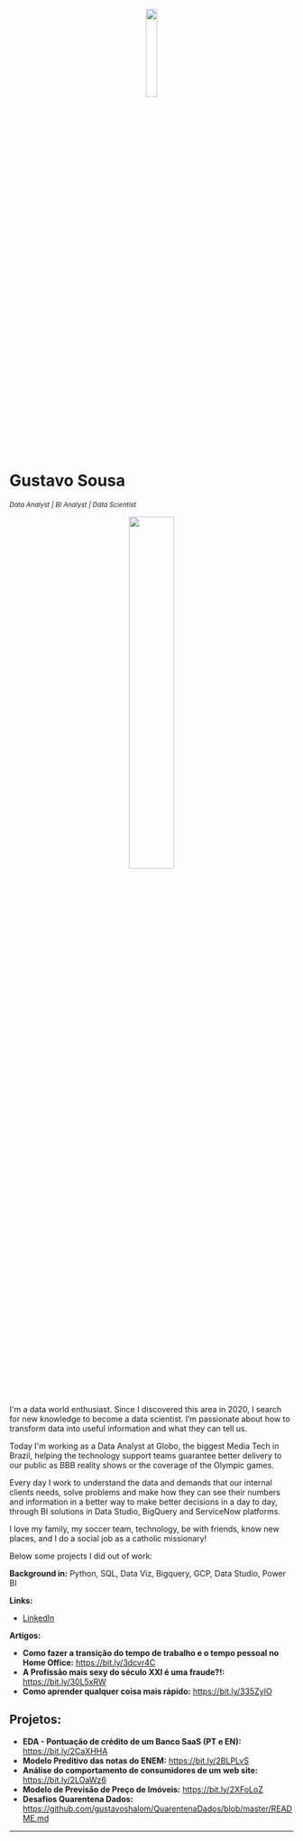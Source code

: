 
<p align="center">
  <img src="https://raw.githubusercontent.com/carlosfab/template_portfolio/master/banner.png" width=20% height=20%>
</p>

# Gustavo Sousa
<sub>*Data Analyst | BI Analyst | Data Scientist*</sub> 
<p align="center">                                             
<img src="https://github.com/gustavoshalom/Data-Science/blob/master/IMG_7541.png" width=40% height=40%>
</p>

I'm a data world enthusiast. Since I discovered this area in 2020, I search for new knowledge to become a data scientist. I’m passionate about how to transform data into useful information and what they can tell us. 

Today I'm working as a Data Analyst at Globo, the biggest Media Tech in Brazil, helping the technology support teams guarantee better delivery to our public as BBB reality shows or the coverage of the Olympic games. 

 Every day I work to understand the data and demands that our internal clients needs, solve problems and make how they can see their numbers and information in a better way to make better decisions in a day to day, through BI solutions in Data Studio, BigQuery and ServiceNow platforms. 

I love my family, my soccer team, technology, be with friends, know new places, and I do a social job as a catholic missionary!

Below some projects I did out of work:

**Background in:** Python, SQL, Data Viz, Bigquery, GCP, Data Studio, Power BI

**Links:**
* [LinkedIn](https://www.linkedin.com/in/gustavosousash/)

**Artigos:**
* **Como fazer a transição do tempo de trabalho e o tempo pessoal no Home Office:** https://bit.ly/3dcvr4C 
* **A Profissão mais sexy do século XXI é uma fraude?!:** https://bit.ly/30L5xRW
* **Como aprender qualquer coisa mais rápido:** https://bit.ly/335ZyIO

## Projetos:

* **EDA - Pontuação de crédito de um Banco SaaS (PT e EN):** https://bit.ly/2CaXHHA
* **Modelo Preditivo das notas do ENEM:** https://bit.ly/2BLPLvS
* **Análise do comportamento de consumidores de um web site:** https://bit.ly/2LOaWz6 
* **Modelo de Previsão de Preço de Imóveis:** https://bit.ly/2XFoLoZ
* **Desafios Quarentena Dados:** https://github.com/gustavoshalom/QuarentenaDados/blob/master/README.md
---





